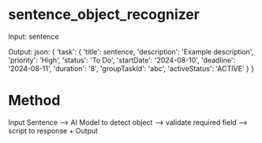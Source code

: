 # sentence_object_recognizer

Input: sentence

Output: json: {
  'task': {
    'title': sentence,
    'description': 'Example description',
    'priority': 'High',
    'status': 'To Do',
    'startDate': '2024-08-10',
    'deadline': '2024-08-11',
    'duration': '8',
    'groupTaskId': 'abc',
    'activeStatus': 'ACTIVE'
  }
}

# Method

Input Sentence --> AI Model to detect object --> validate required field --> script to response + Output
